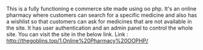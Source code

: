 This is a fully functioning e commerce site made using oo php. It's an online pharmacy where customers can search for a specific medicine and also has a wishlist so that customers can ask for medicines that are not available in the site. It has user authentication and an admin panel to control the whole site. You can visit the site in the below link.
Link : http://thegoblins.top/1.Online%20Pharmacy%20OOPHP/
